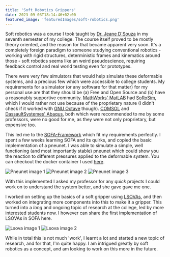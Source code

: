 ```yaml
---
title: 'Soft Robotics Grippers'
date: 2023-09-03T18:14:46+02:00
featured_image: 'featuredImages/soft-robotics.png'
---
```


Soft robotics was a course I took taught by [Dr. Jeane D`Souza](https://in.linkedin.com/in/jeane-d-souza-2b267119)
in my seventh semester of my college. The course itself proved to be mostly
theory oriented, and the reason for that became apparent very soon. It's a
completely foreign paradigm to someone studying conventional robotics - working
with rigid structures, deterministic frames and kinematics around those - soft
robotics seems like an weird pseudoscience, requiring feedback control and real
world testing even for prototypes.

There were very few simulators that would help simulate these deformable
systems, and a precious few which were accessible to college students. My
requirements for a simulator (or any software for that matter) for my personal
use are that they should be (a) Free and Open Source and (b) have a reasonably
supportive community.
[MathWorks' MatLAB](https://www.mathworks.com/products/matlab.html)
had [SoRoSim](https://nl.mathworks.com/company/technical-articles/creating-sorosim-a-matlab-toolbox-for-soft-robotics-modeling-and-simulation.html),
which I would rather not use because of the proprietary nature (I didn't check
if it worked with [GNU Octave](https://octave.org/) though).
[COMSOL](https://www.comsol.com/) and [DassaultSystemes' Abaqus](https://www.3ds.com/products/simulia/abaqus),
both which were recommended to me by some professors, were no good for me,
as they were not only proprietary, but expensive too.

This led me to the [SOFA-Framework](https://www.sofa-framework.org/) which fit
my requirements perfectly. I spent a few weeks learning SOFA and its quirks,
and copied the basic implementation of a pneunet. I was able to simulate a
simple, well functioning (and most importantly stable) pneunet which could
show you the reaction to different pressures applied to the deformable system.
You can checkout the docker container I used [here](https://github.com/Macavitycode/docker-sofa).

![Pneunet image 1](/images/soft-robotics-1.png)
![Pneunet image 2](/images/soft-robotics-2.png)
![Pneunet image 3](/images/soft-robotics-3.png)

With this implemented I asked my professor for any _quick_ projects I could
work on to understand the system better, and she gave gave me one.

I worked on setting up the basics of a soft gripper using [LSOVAs](https://ieeexplore.ieee.org/document/8788588/),
and then worked on integrating more components into this to make it a gripper.
This turned into a _long_ and ongoing topic of research at the college,
led by more interested students now.
I however can share the first implementation of LSOVAs in SOFA here.

![Lsova image 1](/images/soft-robotics-4.png)
![Lsova image 2](/images/soft-robotics-5.png)

While in total this is not much 'work', I learnt a lot and started a new topic
of research, and for that, I'm quite happy.
I am intrigued greatly by soft robotics as a concept, and am looking to work on
this more in the future.
